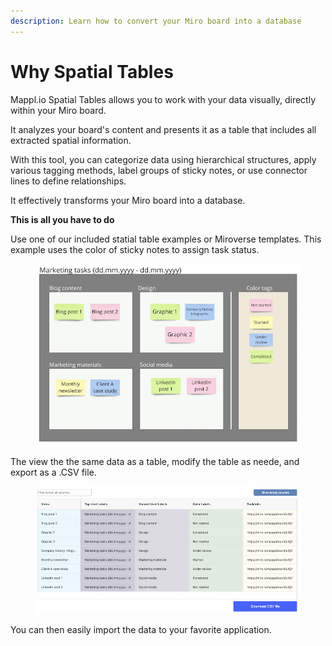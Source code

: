 ```yaml
---
description: Learn how to convert your Miro board into a database
---
```


# Why Spatial Tables

Mappl.io Spatial Tables allows you to work with your data visually, directly within your Miro board.

It analyzes your board's content and presents it as a table that includes all extracted spatial information.

With this tool, you can categorize data using hierarchical structures, apply various tagging methods, label groups of sticky notes, or use connector lines to define relationships.

It effectively transforms your Miro board into a database.

**This is all you have to do**

Use one of our included statial table examples or Miroverse templates. This example uses the color of sticky notes to assign task status.

<figure><img src=".gitbook/assets/GettingStarted_SpatialTables_01 (1).png" alt=""><figcaption></figcaption></figure>

The view the the same data as a table, modify the table as neede, and export as a .CSV file.

<figure><img src=".gitbook/assets/GettingStarted_Result_01.png" alt=""><figcaption></figcaption></figure>

You can then easily import the data to your favorite application. 
